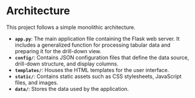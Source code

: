 # Architecture

This project follows a simple monolithic architecture.

- **`app.py`**: The main application file containing the Flask web server. It includes a generalized function for processing tabular data and preparing it for the drill-down view.
- **`config/`**: Contains JSON configuration files that define the data source, drill-down structure, and display columns.
- **`templates/`**: Houses the HTML templates for the user interface.
- **`static/`**: Contains static assets such as CSS stylesheets, JavaScript files, and images.
- **`data/`**: Stores the data used by the application.
